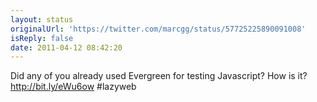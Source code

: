 ```yaml
---
layout: status
originalUrl: 'https://twitter.com/marcgg/status/57725225890091008'
isReply: false
date: 2011-04-12 08:42:20
---
```


Did any of you already used Evergreen for testing Javascript? How is it? http://bit.ly/eWu6ow #lazyweb
